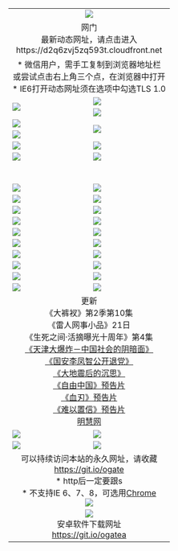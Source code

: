 ﻿<table>
  <tr></tr>
  <tr><td colspan=2 align=center><img src="https://cloud.githubusercontent.com/assets/11880933/13434984/f430fae2-e012-11e5-814f-c2df1e82b247.jpg" /></td></tr>
  <tr><td colspan=2 align=center>网门<br>最新动态网址，请点击进入
<br>https://d2q6zvj5zq593t.cloudfront.net
    </td>
  </tr>
  <tr>
    <td colspan=2 align=center>* 微信用户，需手工复制到浏览器地址栏<br>或尝试点击右上角三个点，在浏览器中打开
    <br>* IE6打开动态网址须在选项中勾选TLS 1.0</td>
  </tr>
  <tr>
    <td rowspan=2><a href="https://d2q6zvj5zq593t.cloudfront.net/ogUP.aspx?name=11DKC.mp4&list=11DKC" target="_blank"><img src="https://d2q6zvj5zq593t.cloudfront.net/Up/11DKC1.jpg" /></a></td> 
    <td><div><a href="https://d2q6zvj5zq593t.cloudfront.net/ogUP.aspx?name=LRWS.mp4&list=LRWS" target="_blank"><img src="https://d2q6zvj5zq593t.cloudfront.net/Up/LRWS.jpg" /></a></td>
   </tr>
  <tr>
    <td><a href="https://d2q6zvj5zq593t.cloudfront.net/ogNiceVedio.aspx" target="_blank"><img src="https://d2q6zvj5zq593t.cloudfront.net/Up/11TGKDY.jpg" /></a></td>
  </tr>
  <tr>
    <td><a href="https://d2q6zvj5zq593t.cloudfront.net/ogUP.aspx?name=JQR.mp4&count=2" target="_blank"><img src="https://d2q6zvj5zq593t.cloudfront.net/Up/JQR.jpg" /></a></td>   
    <td rowspan=2><a href="https://d2q6zvj5zq593t.cloudfront.net/ogUP.aspx?name=JP.mp4&count=9" target="_blank"><img src="https://d2q6zvj5zq593t.cloudfront.net/Up/JP.jpg" /></td>
  </tr>
  <tr>
    <td><a href="https://d2q6zvj5zq593t.cloudfront.net/ogUP.aspx?name=WH.mp4" target="_blank"><img src="https://d2q6zvj5zq593t.cloudfront.net/Up/WH.jpg" /></a></td>
  </tr>
  <tr>
    <td><a href="https://d2q6zvj5zq593t.cloudfront.net/ogUP.aspx?name=SSZJ.mp4&list=SSZJ" target="_blank"><img src="https://d2q6zvj5zq593t.cloudfront.net/Up/SSZJ.jpg" /></a></td>
    <td><a href="https://d2q6zvj5zq593t.cloudfront.net/ogUP.aspx?name=1XQK.mp4&count=13" target="_blank"><img src="https://d2q6zvj5zq593t.cloudfront.net/Up/1XQK.jpg" /></a</td>
  </tr>
  <tr>
    <td><a href="https://d2q6zvj5zq593t.cloudfront.net/ogUP.aspx?name=ZY.mp4&count=2015|16" target="_blank"><img src="https://d2q6zvj5zq593t.cloudfront.net/Up/ZY.jpg" /></a</td>
    <td><a href="https://d2q6zvj5zq593t.cloudfront.net/ogUP.aspx?name=XTFY.mp4&count=B|2,A|24" target="_blank"><img src="https://d2q6zvj5zq593t.cloudfront.net/Up/XTFY.jpg" /></a></td>
  </tr>
  <tr height="40">
  </tr>
  <tr>
    <td><a href="https://d2q6zvj5zq593t.cloudfront.net/ogUP.aspx?name=4SQQ.mp4&list=4SQQ" target="_blank"><img src="https://d2q6zvj5zq593t.cloudfront.net/Up/4SQQ0.jpg"/></a></td>
    <td><a href="https://d2q6zvj5zq593t.cloudfront.net/ogUP.aspx?name=4SHQ.mp4&list=4SHQ" target="_blank"><img src="https://d2q6zvj5zq593t.cloudfront.net/Up/4SHQ0.jpg"/></a></td>
  </tr>
  <tr>
    <td><a href="https://d2q6zvj5zq593t.cloudfront.net/ogUP.aspx?name=4SZG.mp4&list=4SZG" target="_blank"><img src="https://d2q6zvj5zq593t.cloudfront.net/Up/4SZG0.jpg"/></a></td>
    <td><a href="https://d2q6zvj5zq593t.cloudfront.net/ogUP.aspx?name=4SDJ.mp4&list=4SDJ" target="_blank"><img src="https://d2q6zvj5zq593t.cloudfront.net/Up/4SDJ0.jpg"/></a></td>
  </tr>
  <tr>
    <td><a href="https://d2q6zvj5zq593t.cloudfront.net/ogUP.aspx?name=4SGX.mp4&list=4SGX" target="_blank"><img src="https://d2q6zvj5zq593t.cloudfront.net/Up/4SGX0.jpg"/></a></td>
    <td><a href="https://d2q6zvj5zq593t.cloudfront.net/ogUP.aspx?name=4SHD.mp4&list=4SHD" target="_blank"><img src="https://d2q6zvj5zq593t.cloudfront.net/Up/4SHD0.jpg"/></a></td>
  </tr>
  <tr>
    <td><a href="https://d2q6zvj5zq593t.cloudfront.net/ogUP.aspx?name=4CTX.mp4&list=4CTX" target="_blank"><img src="https://d2q6zvj5zq593t.cloudfront.net/Up/4CTX0.jpg"/></a></td>
    <td><a href="https://d2q6zvj5zq593t.cloudfront.net/ogUP.aspx?name=4CWZ.mp4&list=4CWZ" target="_blank"><img src="https://d2q6zvj5zq593t.cloudfront.net/Up/4CWZ0.jpg"/></a></td>
  </tr>
  <tr>
    <td><a href="https://d2q6zvj5zq593t.cloudfront.net/onUP.aspx?name=https://d25hxnyejux8es.cloudfront.net/" target="_blank"><img src="https://d2q6zvj5zq593t.cloudfront.net/Up/0DTW.jpg"/></a></td>
    <td><a href="https://d2q6zvj5zq593t.cloudfront.net/onUP.aspx?name=https://d240ns8up8earz.cloudfront.net/acenter/" target="_blank"><img src="https://d2q6zvj5zq593t.cloudfront.net/Up/0TDW.jpg" /></a></td>
  </tr>
  <tr>
    <td><a href="https://d2q6zvj5zq593t.cloudfront.net/onUP.aspx?name=https://d4508d6vomz2p.cloudfront.net/gb/nsc413.htm" target="_blank"><img src="https://d2q6zvj5zq593t.cloudfront.net/Up/0DJY.jpg" /></a></td>
    <td><a href="https://d2q6zvj5zq593t.cloudfront.net/onUP.aspx?name=https://d3bxwq7vzudb5l.cloudfront.net/xtr/gb/prog204.html" target="_blank"><img src="https://d2q6zvj5zq593t.cloudfront.net/Up/0XTR.jpg" /></a></td>
  </tr>
  <tr>
    <td><a href="https://d2q6zvj5zq593t.cloudfront.net/onUP.aspx?name=https://d3aj00iefsmfgc.cloudfront.net/" target="_blank"><img src="https://d2q6zvj5zq593t.cloudfront.net/Up/0MHW.jpg" /></a></td>
    <td><a href="https://d2q6zvj5zq593t.cloudfront.net/onUP.aspx?name=https://d1sbg9daat0zu5.cloudfront.net/" target="_blank"><img src="https://d2q6zvj5zq593t.cloudfront.net/Up/0ZJW.jpg" /></a></td>
  </tr>
  <tr>
    <td><a href="https://d2q6zvj5zq593t.cloudfront.net/ogUP.aspx?name=0FG.zip" target="_blank"><img src="https://d2q6zvj5zq593t.cloudfront.net/Up/0FG.jpg" /></a></td>
    <td><a href="https://d2q6zvj5zq593t.cloudfront.net/ogUP.aspx?name=0FGA.apk" target="_blank"><img src="https://d2q6zvj5zq593t.cloudfront.net/Up/0FGA.jpg" /></a></td>
  </tr>
  <tr>
    <td><a href="https://d2q6zvj5zq593t.cloudfront.net/ogUP.aspx?name=0U.zip" target="_blank"><img src="https://d2q6zvj5zq593t.cloudfront.net/Up/0U.jpg" /></a></td>
    <td><a href="https://d2q6zvj5zq593t.cloudfront.net/ogUP.aspx?name=0UA.apk" target="_blank"><img src="https://d2q6zvj5zq593t.cloudfront.net/Up/0UA.jpg" /></a></td>
  </tr>
  <tr>
    <td><a href="https://d2q6zvj5zq593t.cloudfront.net/ogUP.aspx?name=0iPPOTV.zip" target="_blank"><img src="https://d2q6zvj5zq593t.cloudfront.net/Up/0iPPOTV.jpg" /></a></td>
    <td><a href="https://d2q6zvj5zq593t.cloudfront.net/ogUP.aspx?name=0iNTD.apk" target="_blank"><img src="https://d2q6zvj5zq593t.cloudfront.net/Up/0iNTD.jpg" /></a></td>
  </tr>
  <tr>
    <td colspan=2 align=center>更新<br>
      《大裤衩》第2季第10集<br>
      《雷人网事小品》21日<br>
      《生死之间·活摘曝光十周年》第4集</a><br>
      <a href="https://d2q6zvj5zq593t.cloudfront.net/ogUP.aspx?name=4TJDBZ.mp4" target="_blank">《天津大爆炸－中国社会的阴暗面》</a><br>
      <a href="https://d2q6zvj5zq593t.cloudfront.net/ogUP.aspx?name=4LFZ.mp4" target="_blank">《国安李凤智公开退党》</a><br>
      <a href="https://d2q6zvj5zq593t.cloudfront.net/ogUP.aspx?name=4DDZHDCS.mp4" target="_blank">《大地震后的沉思》</a><br>
      <a href="https://d2q6zvj5zq593t.cloudfront.net/ogUP.aspx?name=11ZYZG0.mp4" target="_blank">《自由中国》预告片</a><br>
      <a href="https://d2q6zvj5zq593t.cloudfront.net/ogUP.aspx?name=11XR.mp4" target="_blank">《血刃》预告片</a><br>
      <a href="https://d2q6zvj5zq593t.cloudfront.net/ogUP.aspx?name=11NYZX.mp4&count=2" target="_blank">《难以置信》预告片</a><br>
      <a href="https://d2q6zvj5zq593t.cloudfront.net/onUP.aspx?name=https://www.minghui.org/" target="_blank">明慧网</a></td>
    </td>
  </tr>
  <tr>
    <td><a href="https://d2q6zvj5zq593t.cloudfront.net/ogNice.aspx" target="_blank"><img src="https://cloud.githubusercontent.com/assets/11880933/13720378/f84bb392-e841-11e5-8739-815049dd6ff8.jpg" /></a></td>
    <td><a href="https://d2q6zvj5zq593t.cloudfront.net/onCO.aspx?ob=600事物&op=增删改&args=WH1~%23类型6新闻%7c%23类型6评论&mode=" target="_blank"><img src="https://cloud.githubusercontent.com/assets/11880933/13720380/04d76a16-e842-11e5-8833-e627daa88802.jpg" /></a></td> 
  </tr>
  <tr>
    <td><a href="https://d2q6zvj5zq593t.cloudfront.net/ogDY.aspx" target="_blank"><img src="https://cloud.githubusercontent.com/assets/11880933/13720384/11817090-e842-11e5-9571-7dc2f1af9f42.jpg" /></a></td>
    <td><a href="https://d2q6zvj5zq593t.cloudfront.net/ogST.aspx" target="_blank"><img src="https://cloud.githubusercontent.com/assets/11880933/13720385/1467ea3c-e842-11e5-86df-c96c9a556aaf.jpg" /></a></td> 
  </tr>
  <!--tr>
    <td colspan=2 align=center>
      <微信可扫描以下临时二维码<br/>https://bit.ly/1mBQHW8<br/><a href="https://d2q6zvj5zq593t.cloudfront.net/Up/0WMGDL3.png" target="_blank"><img src="https://d2q6zvj5zq593t.cloudfront.net/Up/0WMGD3.png"/></a>
  </tr-->
  <tr>
    <td colspan=2 align=center>可以持续访问本站的永久网址，请收藏<br/><a href="https://git.io/ogate" target="_blank">https://git.io/ogate</a><br/>* http后一定要跟s<br/>* 不支持IE 6、7、8，可选用<a href="http://www.odisk.org/Upload/0ChromePortable.zip">Chrome</a><br/><a href="https://d2q6zvj5zq593t.cloudfront.net/Up/0WMGDL2.png" target="_blank"><img src="https://d2q6zvj5zq593t.cloudfront.net/Up/0WMGD2.png"/></a></td>
  </tr>
  <tr>
    <td colspan=2 align=center><a href="https://d2q6zvj5zq593t.cloudfront.net/ogUP.aspx?name=0oGate.apk" target="_blank"><img src="https://cloud.githubusercontent.com/assets/11880933/13720399/75e143ee-e842-11e5-9f0a-1421f423c80f.jpg" /></a><br>安卓软件下载网址<br><a href="https://git.io/ogatea">https://git.io/ogatea</a></td>
  </tr>
  <!--tr>
    <td colspan=2 align=center>可能失效的动态网址
    </td>
  </tr-->
</table>
